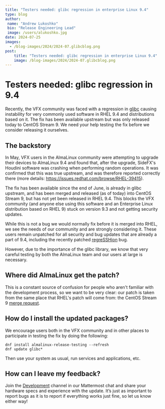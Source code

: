 ```yaml
---
title: "Testers needed: glibc regression in enterprise Linux 9.4"
type: blog
author: 
 name: "Andrew Lukoshko"
 bio: "Release Engineering Lead"
 image: /users/alukoshko.jpg
date: 2024-07-25
images:
  - /blog-images/2024/2024-07.glibcblog.png
post: 
    title: "Testers needed: glibc regression in enterprise Linux 9.4"
    image: /blog-images/2024/2024-07.glibcblog.png
---
```


# Testers needed: glibc regression in 9.4

Recently, the VFX community was faced with a regression in [glibc](https://en.wikipedia.org/wiki/Glibc) causing instability for very commonly used software in RHEL 9.4 and distributions based on it. The fix has been available upstream but was only released today to CentOS Stream 9. We need your help testing the fix before we consider releasing it ourselves.

## The backstory

In May, VFX users in the AlmaLinux community were attempting to upgrade their devices to AlmaLinux 9.4 and found that, after the upgrade, SideFX's Houdini software was crashing when performing random operations. It was confirmed that this was true upstream, and was therefore reported correctly there (more details: https://issues.redhat.com/browse/RHEL-39415).

The fix has been available since the end of June, is already in glibc upstream, and has been merged and released (as of today) into CentOS Stream 9, but has not yet been released in RHEL 9.4. This blocks the VFX community (and anyone else using this software and an Enterprise Linux distribution based on RHEL 9) stuck on version 9.3 and not getting security updates. 

While this is not a bug we would normally fix before it is merged into RHEL, we see the needs of our community and are strongly considering it. These users remain unpatched for all security and bug updates that are already a part of 9.4, including the recently patched [regreSSHion](https://almalinux.org/blog/2024-07-01-almalinux-9-cve-2024-6387/) bug.

However, due to the importance of the glibc library, we know that very careful testing by both the AlmaLinux team and our users at large is necessary.

## Where did AlmaLinux get the patch?
This is a constant source of confusion for people who aren't familiar with the development process, so we want to be very clear: our patch is taken from the same place that RHEL's patch will come from: the CentOS Stream 9 [merge request](https://gitlab.com/redhat/centos-stream/rpms/glibc/-/merge_requests/176).

## How do I install the updated packages?
We encourage users both in the VFX community and in other places to participate in testing the fix by doing the following:
```
dnf install almalinux-release-testing --refresh
dnf update glibc*
```
Then use your system as usual, run services and applications, etc.

## How can I leave my feedback?
Join the [Development](https://chat.almalinux.org/almalinux/channels/development) channel in our Mattermost chat and share your hardware specs and experience with the update. It’s just as important to report bugs as it is to report if everything works just fine, so let us know either way!
